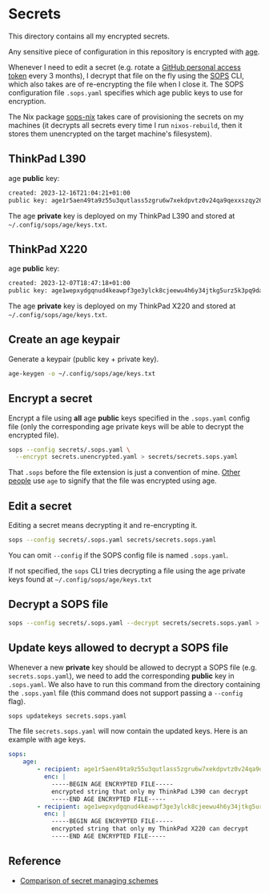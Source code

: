 # Secrets

This directory contains all my encrypted secrets.

Any sensitive piece of configuration in this repository is encrypted with [age](https://github.com/FiloSottile/age).

Whenever I need to edit a secret (e.g. rotate a [GitHub personal access token](https://docs.github.com/en/authentication/keeping-your-account-and-data-secure/managing-your-personal-access-tokens) every 3 months), I decrypt that file on the fly using the [SOPS](https://github.com/getsops/sops) CLI, which also takes are of re-encrypting the file when I close it. The SOPS configuration file `.sops.yaml` specifies which age public keys to use for encryption.

The Nix package [sops-nix](https://github.com/Mic92/sops-nix) takes care of provisioning the secrets on my machines (it decrypts all secrets every time I run `nixos-rebuild`, then it stores them unencrypted on the target machine's filesystem).

## ThinkPad L390

age **public** key:

```txt
created: 2023-12-16T21:04:21+01:00
public key: age1r5aen49ta9z55u3qutlass5zgru6w7xekdpvtz0v24qa9qexxszqy26pdk
```

The age **private** key is deployed on my ThinkPad L390 and stored at `~/.config/sops/age/keys.txt`.

## ThinkPad X220

age **public** key:

```txt
created: 2023-12-07T18:47:18+01:00
public key: age1wepxydgqnud4keawpf3ge3ylck8cjeewu4h6y34jtkg5urz5k3pq9dasm9
```

The age **private** key is deployed on my ThinkPad X220 and stored at `~/.config/sops/age/keys.txt`.

## Create an age keypair

Generate a keypair (public key + private key).

```sh
age-keygen -o ~/.config/sops/age/keys.txt
```

## Encrypt a secret

Encrypt a file using **all** age **public** keys specified in the `.sops.yaml` config file (only the corresponding age private keys will be able to decrypt the encrypted file).

```sh
sops --config secrets/.sops.yaml \
  --encrypt secrets.unencrypted.yaml > secrets/secrets.sops.yaml
```

That `.sops` before the file extension is just a convention of mine. [Other people](https://gitlab.com/K900/nix/-/tree/master/secrets) use `age` to signify that the file was encrypted using age.

## Edit a secret

Editing a secret means decrypting it and re-encrypting it.

```sh
sops --config secrets/.sops.yaml secrets/secrets.sops.yaml
```

You can omit `--config` if the SOPS config file is named `.sops.yaml`.

If not specified, the `sops` CLI tries decrypting a file using the age private keys found at `~/.config/sops/age/keys.txt`

## Decrypt a SOPS file

```sh
sops --config secrets/.sops.yaml --decrypt secrets/secrets.sops.yaml > secrets.unencrypted.yaml
```

## Update keys allowed to decrypt a SOPS file

Whenever a new **private** key should be allowed to decrypt a SOPS file (e.g. `secrets.sops.yaml`), we need to add the corresponding **public** key in `.sops.yaml`. We also have to run this command from the directory containing the `.sops.yaml` file (this command does not support passing a `--config` flag).

```sh
sops updatekeys secrets.sops.yaml
```

The file `secrets.sops.yaml` will now contain the updated keys. Here is an example with age keys.

```yaml
sops:
    age:
        - recipient: age1r5aen49ta9z55u3qutlass5zgru6w7xekdpvtz0v24qa9qexxszqy26pdk
          enc: |
            -----BEGIN AGE ENCRYPTED FILE-----
            encrypted string that only my ThinkPad L390 can decrypt
            -----END AGE ENCRYPTED FILE-----
        - recipient: age1wepxydgqnud4keawpf3ge3ylck8cjeewu4h6y34jtkg5urz5k3pq9dasm9
          enc: |
            -----BEGIN AGE ENCRYPTED FILE-----
            encrypted string that only my ThinkPad X220 can decrypt
            -----END AGE ENCRYPTED FILE-----
```

## Reference

- [Comparison of secret managing schemes](https://nixos.wiki/wiki/Comparison_of_secret_managing_schemes)

